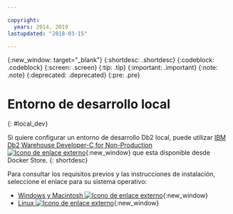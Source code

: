 ```yaml
---

copyright:
  years: 2014, 2019
lastupdated: "2018-03-15"

---
```


<!-- Attribute definitions --> 
{:new_window: target="_blank"}
{:shortdesc: .shortdesc}
{:codeblock: .codeblock}
{:screen: .screen}
{:tip: .tip}
{:important: .important}
{:note: .note}
{:deprecated: .deprecated}
{:pre: .pre}

# Entorno de desarrollo local
{: #local_dev}

Si quiere configurar un entorno de desarrollo Db2 local, puede utilizar [IBM Db2 Warehouse Developer-C for Non-Production ![Icono de enlace externo](../../icons/launch-glyph.svg "Icono de enlace externo")](https://store.docker.com/images/ibm-db2-warehouse-dev){:new_window} que esta disponible desde Docker Store.
{: shortdesc}

Para consultar los requisitos previos y las instrucciones de instalación, seleccione el enlace para su sistema operativo: 

- [Windows y Macintosh ![Icono de enlace externo](../../icons/launch-glyph.svg "Icono de enlace externo")](https://www.ibm.com/support/knowledgecenter/en/SS6NHC/com.ibm.swg.im.dashdb.doc/admin/local_prereqs-Winmac_using_Linux.html){:new_window}
- [Linux ![Icono de enlace externo](../../icons/launch-glyph.svg "Icono de enlace externo")](https://www.ibm.com/support/knowledgecenter/en/SS6NHC/com.ibm.swg.im.dashdb.doc/admin/local_prereqs-Linux.html){:new_window}
